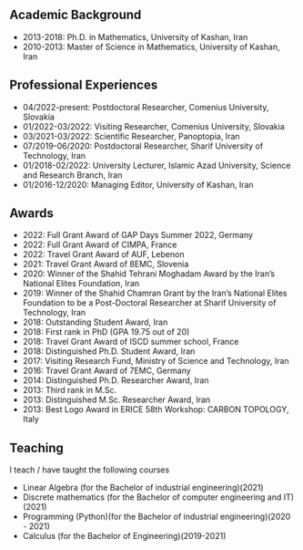 ## Academic Background
- 2013-2018: Ph.D. in Mathematics, University of Kashan, Iran
- 2010-2013: Master of Science in Mathematics, University of Kashan, Iran

## Professional Experiences
- 04/2022-present: Postdoctoral Researcher, Comenius University, Slovakia
- 01/2022-03/2022: Visiting Researcher, Comenius University, Slovakia
- 03/2021-03/2022: Scientific Researcher, Panoptopia, Iran
- 07/2019-06/2020: Postdoctoral Researcher, Sharif University of Technology, Iran
- 01/2018-02/2022: University Lecturer, Islamic Azad University, Science and Research Branch, Iran
- 01/2016-12/2020: Managing Editor, University of Kashan, Iran

## Awards
- 2022: Full Grant Award of GAP Days Summer 2022, Germany
- 2022: Full Grant Award of CIMPA, France
- 2022: Travel Grant Award of AUF, Lebenon
- 2021: Travel Grant Award of 8EMC, Slovenia
- 2020: Winner of the Shahid Tehrani Moghadam Award by the Iran’s National Elites Foundation, Iran
- 2019: Winner of the Shahid Chamran Grant by the Iran’s National Elites Foundation to be a Post-Doctoral Researcher at Sharif University of Technology, Iran
- 2018: Outstanding Student Award, Iran
- 2018: First rank in PhD (GPA 19.75 out of 20)
- 2018: Travel Grant Award of ISCD summer school, France
- 2018: Distinguished Ph.D. Student Award, Iran
- 2017: Visiting Research Fund, Ministry of Science and Technology, Iran
- 2016: Travel Grant Award of 7EMC, Germany
- 2014: Distinguished Ph.D. Researcher Award, Iran
- 2013: Third rank in M.Sc.
- 2013: Distinguished M.Sc. Researcher Award, Iran
- 2013: Best Logo Award in ERICE 58th Workshop: CARBON TOPOLOGY, Italy

## Teaching
I teach / have taught the following courses
- Linear Algebra (for the Bachelor of industrial engineering)(2021)
- Discrete mathematics (for the Bachelor of computer engineering and IT)(2021)
- Programming (Python)(for the Bachelor of industrial engineering)(2020 - 2021)
- Calculus (for the Bachelor of Engineering)(2019-2021)




